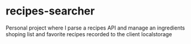 # recipes-searcher
Personal project where I parse a recipes API and manage an ingredients shoping list and favorite recipes recorded to the client localstorage
